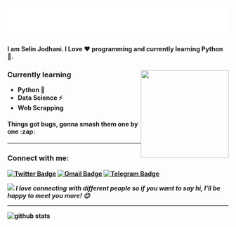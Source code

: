 <h1 align="center">
  <img src="https://raw.githubusercontent.com/SelinJodhani/SelinJodhani/master/name.svg" alt="Selin Jodhani" />
</h1>

<!--[![Twitter Badge](https://img.shields.io/badge/-JodhaniSelin-1ca0f1?style=flat-square&logo=twitter&logoColor=white&link=https://twitter.com/JodhaniSelin)](https://twitter.com/JodhaniSelin)  [![Gmail Badge](https://img.shields.io/badge/-jodhaniselin.sj@gmail.com-c14438?style=flat-square&logo=Gmail&logoColor=white&link=mailto:jodhaniselin.sj@gmail.com)](mailto:jodhaniselin.sj@.com)-->

<p> <b>I am Selin Jodhani. I Love ❤️ programming and currently learning Python 🐍. <b></p>

<img align="right" src="https://user-images.githubusercontent.com/5713670/87202985-820dcb80-c2b6-11ea-9f56-7ec461c497c3.gif" height="200" width="200">

<h3> Currently learning </h3>

- Python 🐍
- Data Science ⚡
- Web Scrapping 

<h4>Things got bugs, gonna smash them one by one :zap:</h4>

---------------------------------------------------------------------------------------------------------------------------------------------------------------------------------
### Connect with me:

[![Twitter Badge](https://img.shields.io/badge/-JodhaniSelin-1ca0f1?style=flat-square&logo=twitter&logoColor=white&link=https://twitter.com/JodhaniSelin)](https://twitter.com/JodhaniSelin)  [![Gmail Badge](https://img.shields.io/badge/-jodhaniselin.sj@gmail.com-c14438?style=flat-square&logo=Gmail&logoColor=white&link=mailto:jodhaniselin.sj@gmail.com)](mailto:jodhaniselin.sj@gmail.com) [![Telegram Badge](https://img.shields.io/badge/-NoOneCanBeNoOne-0063ff?style=flat-square&logo=Telegram&logoColor=white&link=https://twitter.com/JodhaniSelin)](https://t.me/NoOneCanBeNoOne)

<img src="https://media.giphy.com/media/LnQjpWaON8nhr21vNW/giphy.gif" width="60"> <em><b>I love connecting with different people</b> so if you want to say <b>hi, I'll be happy to meet you more!</b> 😊</em>

---------------------------------------------------------------------------------------------------------------------------------------------------------------------------------

![github stats](https://github-readme-stats.vercel.app/api?username=SelinJodhani&show_icons=true)
